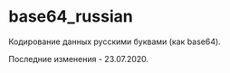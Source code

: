 # base64_russian
Кодирование данных русскими буквами (как base64).

Последние изменения - 23.07.2020.
